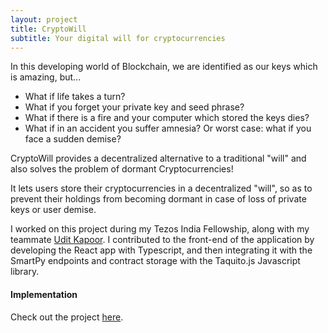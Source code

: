 ```yaml
---
layout: project
title: CryptoWill
subtitle: Your digital will for cryptocurrencies
---
```


In this developing world of Blockchain, we are identified as our keys which is amazing, but...

- What if life takes a turn?
- What if you forget your private key and seed phrase?
- What if there is a fire and your computer which stored the keys dies?
- What if in an accident you suffer amnesia? Or worst case: what if you face a sudden demise?

CryptoWill provides a decentralized alternative to a traditional "will" and also solves the problem of dormant Cryptocurrencies!

It lets users store their cryptocurrencies in a decentralized "will", so as to prevent their holdings from becoming dormant in case of loss of private keys or user demise.

I worked on this project during my Tezos India Fellowship, along with my teammate [Udit Kapoor](https://www.linkedin.com/in/udit-kapoor-192767191/). I contributed to the front-end of the application by developing the React app with Typescript, and then integrating it with the SmartPy endpoints and contract storage with the Taquito.js Javascript library.

#### Implementation

Check out the project [here](https://devfolio.co/submissions/cryptowill-73ea).